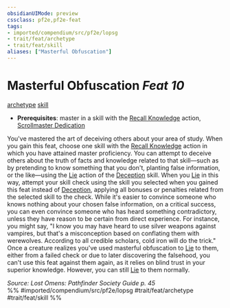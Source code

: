 ```yaml
---
obsidianUIMode: preview
cssclass: pf2e,pf2e-feat
tags:
- imported/compendium/src/pf2e/lopsg
- trait/feat/archetype
- trait/feat/skill
aliases: ["Masterful Obfuscation"]
---
```

# Masterful Obfuscation  *Feat 10*  
[archetype](archetype.md)  [skill](skill.md)  

- **Prerequisites**: master in a skill with the [Recall Knowledge](recall-knowledge.md) action, [Scrollmaster Dedication](scrollmaster-dedication-locg.md)

You've mastered the art of deceiving others about your area of study. When you gain this feat, choose one skill with the [Recall Knowledge](recall-knowledge.md) action in which you have attained master proficiency. You can attempt to deceive others about the truth of facts and knowledge related to that skill—such as by pretending to know something that you don't, planting false information, or the like—using the [Lie](lie.md) action of the [Deception](../skills.md#Deception) skill. When you [Lie](lie.md) in this way, attempt your skill check using the skill you selected when you gained this feat instead of [Deception](../skills.md#Deception), applying all bonuses or penalties related from the selected skill to the check. While it's easier to convince someone who knows nothing about your chosen false information, on a critical success, you can even convince someone who has heard something contradictory, unless they have reason to be certain from direct experience. For instance, you might say, "I know you may have heard to use silver weapons against vampires, but that's a misconception based on conflating them with werewolves. According to all credible scholars, cold iron will do the trick." Once a creature realizes you've used masterful obfuscation to [Lie](lie.md) to them, either from a failed check or due to later discovering the falsehood, you can't use this feat against them again, as it relies on blind trust in your superior knowledge. However, you can still [Lie](lie.md) to them normally.

*Source: Lost Omens: Pathfinder Society Guide p. 45*  
%% #imported/compendium/src/pf2e/lopsg #trait/feat/archetype #trait/feat/skill %%